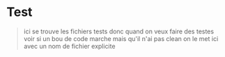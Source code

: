 # Test

> ici se trouve les fichiers tests donc quand on veux faire des testes voir si un bou de code marche mais qu'il n'ai pas clean on le met ici avec un nom de fichier explicite